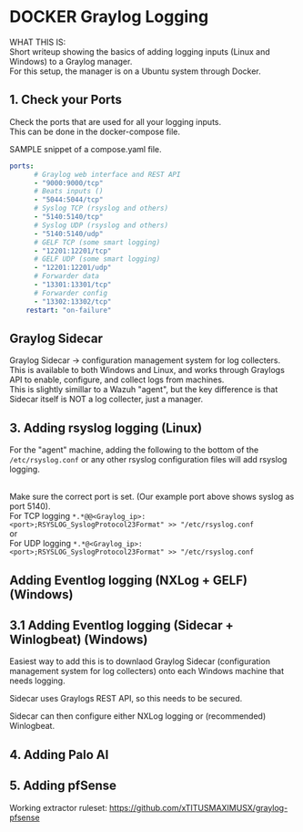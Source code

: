 # DOCKER Graylog Logging #

WHAT THIS IS:  
Short writeup showing the basics of adding logging inputs (Linux and Windows) to a Graylog manager.  
For this setup, the manager is on a Ubuntu system through Docker.  


## 1. Check your Ports ##

Check the ports that are used for all your logging inputs.  
This can be done in the docker-compose file.  

SAMPLE snippet of a compose.yaml file.  
```yaml
ports:
      # Graylog web interface and REST API
      - "9000:9000/tcp"
      # Beats inputs ()
      - "5044:5044/tcp"
      # Syslog TCP (rsyslog and others)
      - "5140:5140/tcp"
      # Syslog UDP (rsyslog and others)
      - "5140:5140/udp"
      # GELF TCP (some smart logging)
      - "12201:12201/tcp"
      # GELF UDP (some smart logging)
      - "12201:12201/udp"
      # Forwarder data
      - "13301:13301/tcp"
      # Forwarder config
      - "13302:13302/tcp"
    restart: "on-failure"
```

## Graylog Sidecar ##

Graylog Sidecar -> configuration management system for log collecters.  
This is available to both Windows and Linux, and works through Graylogs API to enable, configure, and collect logs from machines.  
This is slightly simillar to a Wazuh "agent", but the key difference is that Sidecar itself is NOT a log collecter, just a manager.  


## 3. Adding rsyslog logging (Linux) ##

For the "agent" machine, adding the following to the bottom of the ```/etc/rsyslog.conf``` or any other rsyslog configuration files will add rsyslog logging.<br><br>

Make sure the correct port is set. (Our example port above shows syslog as port 5140).  
For TCP logging
```*.*@@<Graylog_ip>:<port>;RSYSLOG_SyslogProtocol23Format" >> "/etc/rsyslog.conf``` <br>
or  
For UDP logging
```*.*@<Graylog_ip>:<port>;RSYSLOG_SyslogProtocol23Format" >> "/etc/rsyslog.conf```

## Adding Eventlog logging (NXLog + GELF) (Windows)

## 3.1 Adding Eventlog logging (Sidecar + Winlogbeat) (Windows)

Easiest way to add this is to downlaod Graylog Sidecar (configuration management system for log collecters) onto each Windows machine that needs logging.  

Sidecar uses Graylogs REST API, so this needs to be secured.  

Sidecar can then configure either NXLog logging or (recommended) Winlogbeat.


## 4. Adding Palo Al ##

## 5. Adding pfSense ##
Working extractor ruleset: https://github.com/xTITUSMAXIMUSX/graylog-pfsense 
